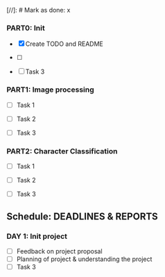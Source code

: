[//]: # Mark as done: x

### PART0: Init

- [x] Create TODO and README
- [ ]
- [ ] Task 3


### PART1: Image processing

- [ ] Task 1
- [ ] Task 2
- [ ] Task 3


### PART2: Character Classification

- [ ] Task 1
- [ ] Task 2
- [ ] Task 3




## Schedule: DEADLINES & REPORTS

### DAY 1: Init project
- [ ] Feedback on project proposal
- [ ] Planning of project & understanding the project
- [ ] Task 3
